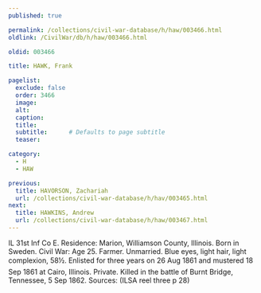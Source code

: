 ```yaml
---
published: true

permalink: /collections/civil-war-database/h/haw/003466.html
oldlink: /CivilWar/db/h/haw/003466.html

oldid: 003466

title: HAWK, Frank

pagelist:
  exclude: false
  order: 3466
  image: 
  alt:
  caption:
  title:
  subtitle:      # Defaults to page subtitle
  teaser:

category: 
  - H 
  - HAW

previous:
  title: HAVORSON, Zachariah
  url: /collections/civil-war-database/h/hav/003465.html  
next:
  title: HAWKINS, Andrew
  url: /collections/civil-war-database/h/haw/003467.html   
---
```

IL 31st Inf Co E. Residence: Marion, Williamson County, Illinois. Born in Sweden. Civil War: Age 25. Farmer. Unmarried. Blue eyes, light hair, light complexion, 5&#146;8&frac12;&#148;. Enlisted for three years on 26 Aug 1861 and mustered 18 Sep 1861 at Cairo, Illinois. Private. Killed in the battle of Burnt Bridge, Tennessee, 5 Sep 1862. Sources: (ILSA reel three p 28)